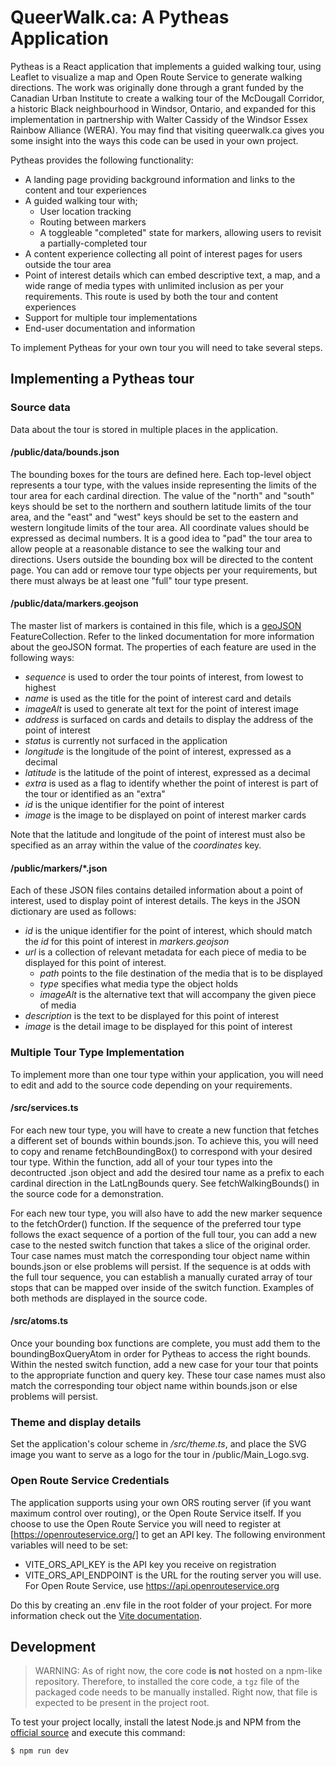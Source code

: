 # QueerWalk.ca: A Pytheas Application

Pytheas is a React application that implements a guided walking tour, using Leaflet to visualize a map and Open Route Service to generate walking directions. The work was originally done through a grant funded by the Canadian Urban Institute to create a walking tour of the McDougall Corridor, a historic Black neighbourhood in Windsor, Ontario, and expanded for this implementation in partnership with Walter Cassidy of the Windsor Essex Rainbow Alliance (WERA). You may find that visiting queerwalk.ca gives you some insight into the ways this code can be used in your own project.

Pytheas provides the following functionality:

- A landing page providing background information and links to the content and tour experiences
- A guided walking tour with;
    - User location tracking
    - Routing between markers
    - A toggleable "completed" state for markers, allowing users to revisit a partially-completed tour
- A content experience collecting all point of interest pages for users outside the tour area 
- Point of interest details which can embed descriptive text, a map, and a wide range of media types with unlimited inclusion as per your requirements. This route is used by both the tour and content experiences
- Support for multiple tour implementations
- End-user documentation and information

To implement Pytheas for your own tour you will need to take several steps.

## Implementing a Pytheas tour

### Source data

Data about the tour is stored in multiple places in the application.

#### /public/data/bounds.json

The bounding boxes for the tours are defined here. Each top-level object represents a tour type, with the values inside representing the limits of the tour area for each cardinal direction. The value of the "north" and "south" keys should be set to the northern and southern latitude limits of the tour area, and the "east" and "west" keys should be set to the eastern and western longitude limits of the tour area. All coordinate values should be expressed as decimal numbers. It is a good idea to "pad" the tour area to allow people at a reasonable distance to see the walking tour and directions. Users outside the bounding box will be directed to the content page. You can add or remove tour type objects per your requirements, but there must always be at least one "full" tour type present.

#### /public/data/markers.geojson

The master list of markers is contained in this file, which is a [geoJSON](https://geojson.org/) FeatureCollection. Refer to the linked documentation for more information about the geoJSON format. The properties of each feature are used in the following ways:
- *sequence* is used to order the tour points of interest, from lowest to highest
- *name* is used as the title for the point of interest card and details
- *imageAlt* is used to generate alt text for the point of interest image
- *address* is surfaced on cards and details to display the address of the point of interest
- *status* is currently not surfaced in the application
- *longitude* is the longitude of the point of interest, expressed as a decimal
- *latitude* is the latitude of the point of interest, expressed as a decimal
- *extra* is used as a flag to identify whether the point of interest is part of the tour or identified as an "extra"
- *id* is the unique identifier for the point of interest
- *image* is the image to be displayed on point of interest marker cards 

Note that the latitude and longitude of the point of interest must also be specified as an array within the value of the *coordinates* key.

#### /public/markers/*.json

Each of these JSON files contains detailed information about a point of interest, used to display point of interest details. The keys in the JSON dictionary are used as follows:
- *id* is the unique identifier for the point of interest, which should match the *id* for this point of interest in *markers.geojson*
- *url* is a collection of relevant metadata for each piece of media to be displayed for this point of interest.
    - *path* points to the file destination of the media that is to be displayed
    - *type* specifies what media type the object holds
    - *imageAlt* is the alternative text that will accompany the given piece of media
- *description* is the text to be displayed for this point of interest
- *image* is the detail image to be displayed for this point of interest

### Multiple Tour Type Implementation

To implement more than one tour type within your application, you will need to edit and add to the source code depending on your requirements.

#### /src/services.ts

For each new tour type, you will have to create a new function that fetches a different set of bounds within bounds.json. To achieve this, you will need to copy and rename fetchBoundingBox() to correspond with your desired tour type. Within the function, add all of your tour types into the decontructed .json object and add the desired tour name as a prefix to each cardinal direction in the LatLngBounds query. See fetchWalkingBounds() in the source code for a demonstration.

For each new tour type, you will also have to add the new marker sequence to the fetchOrder() function. If the sequence of the preferred tour type follows the exact sequence of a portion of the full tour, you can add a new case to the nested switch function that takes a slice of the original order. Tour case names must match the corresponding tour object name within bounds.json or else problems will persist. If the sequence is at odds with the full tour sequence, you can establish a manually curated array of tour stops that can be mapped over inside of the switch function. Examples of both methods are displayed in the source code.

#### /src/atoms.ts

Once your bounding box functions are complete, you must add them to the boundingBoxQueryAtom in order for Pytheas to access the right bounds. Within the nested switch function, add a new case for your tour that points to the appropriate function and query key. These tour case names must also match the corresponding tour object name within bounds.json or else problems will persist. 

### Theme and display details
Set the application's colour scheme in */src/theme.ts*, and place the SVG image you want to serve as a logo for the tour in /public/Main_Logo.svg.

### Open Route Service Credentials
The application supports using your own ORS routing server (if you want maximum control over routing), or the Open Route Service itself. If you choose to use the Open Route Service you will need to register at [https://openrouteservice.org/] to get an API key. The following environment variables will need to be set:
- VITE_ORS_API_KEY is the API key you receive on registration
- VITE_ORS_API_ENDPOINT is the URL for the routing server you will use. For Open Route Service, use https://api.openrouteservice.org

Do this by creating an .env file in the root folder of your project. For more information check out the [Vite documentation](https://vitejs.dev/guide/env-and-mode.html).

## Development

> WARNING: As of right now, the core code **is not** hosted on a npm-like repository. Therefore, to installed the core code, a `tgz` file of the packaged code needs to be manually installed. Right now, that file is expected to be present in the project root.

To test your project locally, install the latest Node.js and NPM from the [official source](https://nodejs.org/en/download/current/) and execute this command:

    $ npm run dev